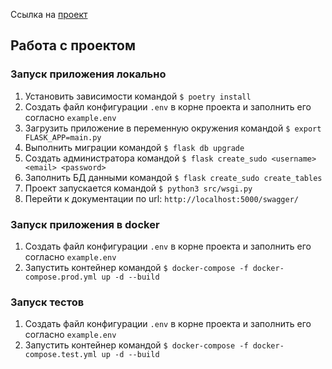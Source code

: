 Ссылка на [проект](https://github.com/KenKi2002/Auth_sprint_1)

## Работа с проектом

### Запуск приложения локально
1. Установить зависимости командой
    ```$ poetry install```
2. Создать файл конфигурации ```.env``` в корне проекта и заполнить его согласно ```example.env ```
3. Загрузить приложение в переменную окружения командой
    ```$ export FLASK_APP=main.py```
4. Выполнить миграции командой
    ```$ flask db upgrade```
5. Создать администратора командой
    ```$ flask create_sudo <username> <email> <password>```
6. Заполнить БД данными командой
    ```$ flask create_sudo create_tables```
7. Проект запускается командой
    ```$ python3 src/wsgi.py```
8. Перейти к документации по url: ```http://localhost:5000/swagger/ ```

### Запуск приложения в docker
1. Создать файл конфигурации ```.env``` в корне проекта и заполнить его согласно ```example.env ```
2. Запустить контейнер командой
    ```$ docker-compose -f docker-compose.prod.yml up -d --build```

### Запуск тестов
1. Создать файл конфигурации ```.env``` в корне проекта и заполнить его согласно ```example.env ```
2. Запустить контейнер командой
    ```$ docker-compose -f docker-compose.test.yml up -d --build```

